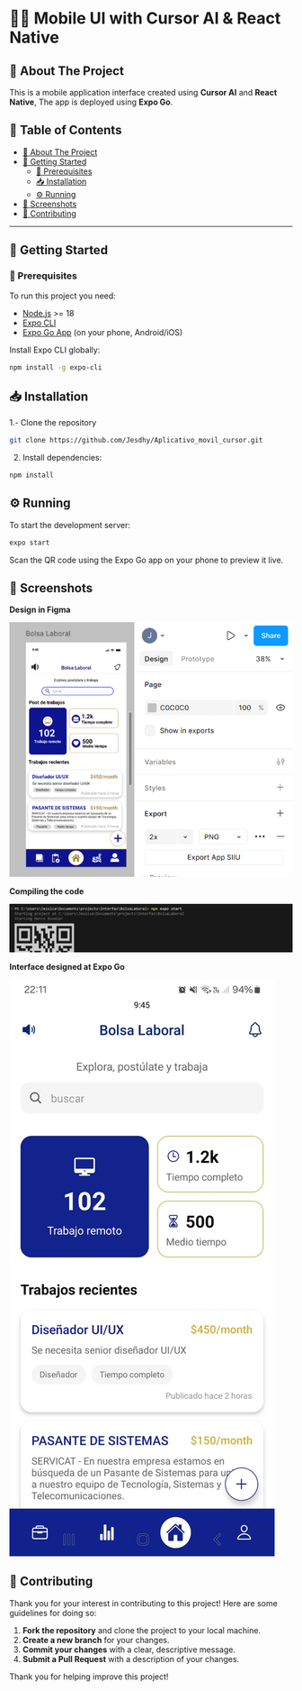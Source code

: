 # 📱🤖 Mobile UI with Cursor AI & React Native

## 📘 About The Project  
This is a mobile application interface created using **Cursor AI** and **React Native**, The app is deployed using **Expo Go**.

## 📑 Table of Contents  
- [📘 About The Project](#-about-the-project)  
- [🚀 Getting Started](#-getting-started)  
  - [🔧 Prerequisites](#-prerequisites)  
  - [📥 Installation](#-installation)  
  - [⚙️ Running](#-running)  
- [📸 Screenshots](#-screenshots)  
- [🤝 Contributing](#-contributing)  

---
## 🚀 Getting Started

### 🔧 Prerequisites  
To run this project you need:

- [Node.js](https://nodejs.org/) >= 18  
- [Expo CLI](https://docs.expo.dev/get-started/installation/)  
- [Expo Go App](https://expo.dev/client) (on your phone, Android/iOS)  

Install Expo CLI globally:  
```bash
npm install -g expo-cli
```
## 📥 Installation 

1.- Clone the repository
```bash
git clone https://github.com/Jesdhy/Aplicativo_movil_cursor.git
```
2. Install dependencies:
```bash
npm install
```
## ⚙️ Running
To start the development server:
```bash
expo start
```
Scan the QR code using the Expo Go app on your phone to preview it live.

## 📸 Screenshots

**Design in Figma**

![alt text](<diseño figma.png>)

**Compiling the code**

![alt text](cli.png)

**Interface designed at Expo Go**

![alt text](<Imagen de WhatsApp 2025-06-02 a las 22.17.59_aa7c9fe6.jpg>)


## 🤝 Contributing
Thank you for your interest in contributing to this project! Here are some guidelines for doing so:
1. **Fork the repository** and clone the project to your local machine.
2. **Create a new branch** for your changes.
3. **Commit your changes** with a clear, descriptive message.
4. **Submit a Pull Request** with a description of your changes.

Thank you for helping improve this project!